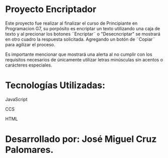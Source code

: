 <h1 aling= "center"> Proyecto Encriptador </h1>

Este proyecto fue realizar al finalizar el curso de Principiante en Programacion G7, su porpósito
es encriptar un texto utilizando una caja de texto y al precionar los botones ¨Encriptar¨ o "Desecncriptar"
se mostrará en otro cuadro la respuesta solicitada. Agregando un botón de ¨Copiar¨ para agilizar el proceso. 
<p>Es importante mencionar que mostrará una alerta al no cumplir con los requisitos necesarios de únicamente
utilizar letras minúsculas sin acentos o carácteres especiales. <p>

<h1 aling= "center"> Tecnologías Utilizadas: </h1>
<p> JavaScript <p>
<p> CCS <p>
<p> HTML <p>

<h1 aling= "center"> Desarrollado por: José Miguel Cruz Palomares. </h1>
